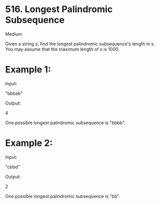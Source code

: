 # 516. Longest Palindromic Subsequence
Medium

Given a string s, find the longest palindromic subsequence's length in s. You may assume that the maximum length of s is 1000.

# Example 1:
Input:

"bbbab"

Output:

4

One possible longest palindromic subsequence is "bbbb".

# Example 2:
Input:

"cbbd"

Output:

2

One possible longest palindromic subsequence is "bb". 